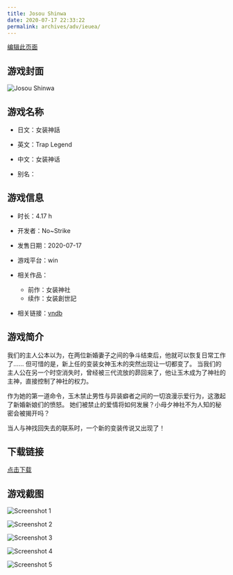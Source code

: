 ```yaml
---
title: Josou Shinwa
date: 2020-07-17 22:33:22
permalink: archives/adv/ieuea/
---
```

[编辑此页面](https://github.com/ACG-3/ADV3-source/blob/main/source/_posts/%E5%A5%B3%E8%A3%85%E7%A5%9E%E8%A9%B1.md)

## 游戏封面

![Josou Shinwa](https://pan.timero.xyz/d/onedrive/img_lib_001/Josou%20Shinwa_cover.avif)


## 游戏名称

- 日文：女装神話
- 英文：Trap Legend
- 中文：女装神话

- 别名：


## 游戏信息

- 时长：4.17 h
- 开发者：No~Strike
- 发售日期：2020-07-17
- 游戏平台：win
- 相关作品：
   - 前作：女装神社
   - 续作：女装創世記

- 相关链接：[vndb](https://vndb.org/v27736)


## 游戏简介

我们的主人公本以为，在两位新婚妻子之间的争斗结束后，他就可以恢复日常工作了......
但可惜的是，新上任的变装女神玉木的突然出现让一切都变了。
当我们的主人公在另一个时空消失时，曾经被三代流放的昴回来了，他让玉木成为了神社的主神，直接控制了神社的权力。

作为她的第一道命令，玉木禁止男性与异装癖者之间的一切浪漫示爱行为，这激起了新婚新娘们的愤怒。
她们被禁止的爱情将如何发展？小母夕神社不为人知的秘密会被揭开吗？

当人与神找回失去的联系时，一个新的变装传说又出现了！


## 下载链接

[点击下载](https://pan.timero.xyz/onedrive/adv_lib_001/%E5%A5%B3%E8%A3%85%E7%A5%9E%E8%A9%B1)


## 游戏截图


![Screenshot 1](https://pan.timero.xyz/d/onedrive/img_lib_001/Josou%20Shinwa_Screenshot_1.avif)

![Screenshot 2](https://pan.timero.xyz/d/onedrive/img_lib_001/Josou%20Shinwa_Screenshot_2.avif)

![Screenshot 3](https://pan.timero.xyz/d/onedrive/img_lib_001/Josou%20Shinwa_Screenshot_3.avif)

![Screenshot 4](https://pan.timero.xyz/d/onedrive/img_lib_001/Josou%20Shinwa_Screenshot_4.avif)

![Screenshot 5](https://pan.timero.xyz/d/onedrive/img_lib_001/Josou%20Shinwa_Screenshot_5.avif)

